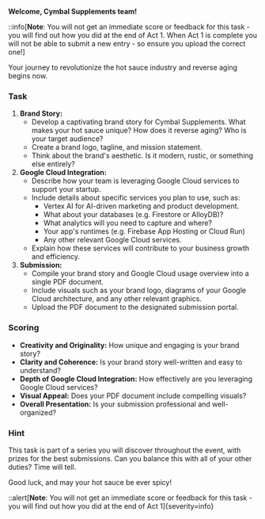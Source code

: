 **Welcome, Cymbal Supplements team!**

::info[**Note**: You will not get an immediate score or feedback for this task - you will find out how you did at the end of Act 1. When Act 1 is complete you will not be able to submit a new entry - so ensure you upload the correct one!]

Your journey to revolutionize the hot sauce industry and reverse aging begins now.

### Task

1. **Brand Story:**
   - Develop a captivating brand story for Cymbal Supplements. What makes your hot sauce unique? How does it reverse aging? Who is your target audience?
   - Create a brand logo, tagline, and mission statement.
   - Think about the brand's aesthetic. Is it modern, rustic, or something else entirely?
2. **Google Cloud Integration:**
   - Describe how your team is leveraging Google Cloud services to support your startup.
   - Include details about specific services you plan to use, such as:
     - Vertex AI for AI-driven marketing and product development.
     - What about your databases (e.g. Firestore or AlloyDB)?
     - What analytics will you need to capture and where?
     - Your app's runtimes (e.g. Firebase App Hosting or Cloud Run)
     - Any other relevant Google Cloud services.
   - Explain how these services will contribute to your business growth and efficiency.
3. **Submission:**
   - Compile your brand story and Google Cloud usage overview into a single PDF document.
   - Include visuals such as your brand logo, diagrams of your Google Cloud architecture, and any other relevant graphics.
   - Upload the PDF document to the designated submission portal.

### Scoring

- **Creativity and Originality:** How unique and engaging is your brand story?
- **Clarity and Coherence:** Is your brand story well-written and easy to understand?
- **Depth of Google Cloud Integration:** How effectively are you leveraging Google Cloud services?
- **Visual Appeal:** Does your PDF document include compelling visuals?
- **Overall Presentation:** Is your submission professional and well-organized?

### Hint

This task is part of a series you will discover throughout the event, with prizes for the best submissions. Can you balance this with all of your other duties? Time will tell.

Good luck, and may your hot sauce be ever spicy!

::alert[**Note**: You will not get an immediate score or feedback for this task - you will find out how you did at the end of Act 1]{severity=info}
